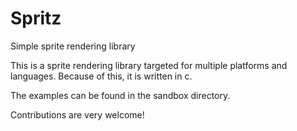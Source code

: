 # Spritz
Simple sprite rendering library

This is a sprite rendering library targeted for multiple platforms and languages.
Because of this, it is written in c.

The examples can be found in the sandbox directory.

Contributions are very welcome!
